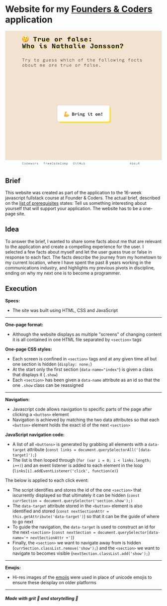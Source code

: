 
# Website for my [Founders & Coders](https://foundersandcoders.com/) application

![Screenshot form website](https://github.com/njons/founders_and_coders/blob/master/screenshot_website.png)

## Brief 
This website was created as part of the application to the 16-week javascript fullstack course at Founder & Coders. The actual brief, described on the [list of prerequisites](https://foundersandcoders.com/apply/prerequisites/) states: Tell us something interesting about yourself that will support your application. The website has to be a one-page site.

## Idea 
To answer the brief, I wanted to share some facts about me that are relevant to the application and create a compelling experience for the user. I selected a few facts about myself and let the user guess true or false in response to each fact. The facts describe the journey from my hometown to my current location, where I have spent the past 8 years working in the communications industry, and highlights my previous pivots in discipline, ending on why my next one is to become a programmer.

## Execution
**Specs:** 
- The site was built using HTML, CSS and JavaScript

---

**One-page format:** 
- Although the website displays as multiple "screens" of changing content it is all contained in one HTML file separated by `<section>` tags

**One-page CSS styles:** 
- Each screen is confined in ` <section> ` tags and at any given time all but one section is hidden (`display: none;`)
- At the start only the first section (`data-name="index"`) is given a class that displays it (`.show`) 
- Each `<section>` has been given a `data-name` attribute as an id so that the one `.show` class can be reassigned  

---

**Navigation:** 
- Javascript code allows navigation to specific parts of the page after clicking a `<button>` element
- Navigation is achieved by matching the two data attributes so that each `<button>` element holds the exact id of the next `<section>`

**JavaScript navigation code:** 
- A list of all `<buttons>` is generated by grabbing all elements with a `data-target` attribute (`const links = document.querySelectorAll('[data-target]');`)
- The list is then looped through (`for (var i = 0; i < links.length; i++)`) and an event listener is added to each element in the loop (`links[i].addEventListener('click', function(e)`) 

The below is applied to each click event:
- The script identifies and stores the id of the one `<section>` that iscurrently displayed so that ultimately it can be hidden (`const currSection = document.querySelector('section.show');)`
- The `data-target` attribute stored in the `<button>` element is also identified and stored (`const nextSectionAttr = this.getAttribute('data-target')`) so that it can be the guide of where to go next
- To guide the navigation, the `data-target` is used to construct an id for the next `<section>` (`const nextSection = document.querySelector[data-name='+ nextSectionAttr +']`) 
- Finally, the `<section>` we want to navigate away from is hidden (`currSection.classList.remove('show');`) and the `<section>` we want to navigate to becomes visible (`nextSection.classList.add('show');`)

---

**Emojis:** 
- Hi-res images of the [emojis](https://emojipedia.org) were used in place of unicode emojis to ensure these deisplay on older platforms

---

##### Made with grit :tractor: and storytelling :rainbow:
